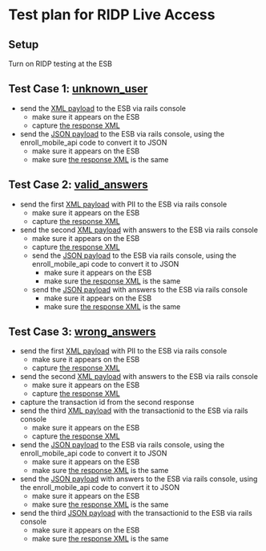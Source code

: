 # Test plan for RIDP Live Access

## Setup

Turn on RIDP testing at the ESB

## Test Case 1: [unknown_user](https://github.com/dchealthlink/HBX-mobile-app-APIs/tree/master/static/ridp/live_test/unknown_user)
- send the [XML payload](https://raw.githubusercontent.com/dchealthlink/HBX-mobile-app-APIs/master/static/ridp/live_test/unknown_user/soap.request.xml) to the ESB via rails console
  - make sure it appears on the ESB
  - capture [the response XML](https://raw.githubusercontent.com/dchealthlink/HBX-mobile-app-APIs/master/static/ridp/live_test/unknown_user/soap.response.xml)
- send the [JSON payload](https://raw.githubusercontent.com/dchealthlink/HBX-mobile-app-APIs/master/static/ridp/live_test/unknown_user/converted.request.json) to the ESB via rails console, using the enroll_mobile_api code to convert it to JSON 
  - make sure it appears on the ESB
  - make sure [the response XML](https://raw.githubusercontent.com/dchealthlink/HBX-mobile-app-APIs/master/static/ridp/live_test/unknown_user/soap.response.xml) is the same

## Test Case 2: [valid_answers](https://github.com/dchealthlink/HBX-mobile-app-APIs/tree/master/static/ridp/live_test/valid_answers)
- send the first [XML payload](https://raw.githubusercontent.com/dchealthlink/HBX-mobile-app-APIs/master/static/ridp/live_test/valid_answers/soap.request.xml) with PII to the ESB via rails console
  - make sure it appears on the ESB
  - capture [the response XML](https://raw.githubusercontent.com/dchealthlink/HBX-mobile-app-APIs/master/static/ridp/live_test/valid_answers/soap.response.xml)
- send the second [XML payload](https://raw.githubusercontent.com/dchealthlink/HBX-mobile-app-APIs/master/static/ridp/live_test/valid_answers/soap.answers.request.xml) with answers to the ESB via rails console
  - make sure it appears on the ESB
  - capture [the response XML](https://raw.githubusercontent.com/dchealthlink/HBX-mobile-app-APIs/master/static/ridp/live_test/valid_answers/soap.response.answers.xml)
  - send the [JSON payload](https://raw.githubusercontent.com/dchealthlink/HBX-mobile-app-APIs/master/static/ridp/live_test/valid_answers/converted.request.json) to the ESB via rails console, using the enroll_mobile_api code to convert it to JSON
    - make sure it appears on the ESB
    - make sure [the response XML](https://raw.githubusercontent.com/dchealthlink/HBX-mobile-app-APIs/master/static/ridp/live_test/valid_answers/soap.response.xml) is the same
  - send the [JSON payload](https://raw.githubusercontent.com/dchealthlink/HBX-mobile-app-APIs/master/static/ridp/live_test/valid_answers/converted.answers.request.json) with answers to the ESB via rails console
    - make sure it appears on the ESB
    - make sure [the response XML](https://raw.githubusercontent.com/dchealthlink/HBX-mobile-app-APIs/master/static/ridp/live_test/valid_answers/soap.response.answers.xml) is the same
  
## Test Case 3: [wrong_answers](https://github.com/dchealthlink/HBX-mobile-app-APIs/tree/master/static/ridp/live_test/wrong_answers)
- send the first [XML payload](https://raw.githubusercontent.com/dchealthlink/HBX-mobile-app-APIs/master/static/ridp/live_test/wrong_answers/soap.request.xml) with PII to the ESB via rails console
  - make sure it appears on the ESB
  - capture [the response XML](https://raw.githubusercontent.com/dchealthlink/HBX-mobile-app-APIs/master/static/ridp/live_test/wrong_answers/soap.response.xml)
- send the second [XML payload](https://raw.githubusercontent.com/dchealthlink/HBX-mobile-app-APIs/master/static/ridp/live_test/wrong_answers/soap.answers.request.xml) with answers to the ESB via rails console
  - make sure it appears on the ESB
  - capture [the response XML](https://raw.githubusercontent.com/dchealthlink/HBX-mobile-app-APIs/master/static/ridp/live_test/wrong_answers/soap.response.answers.xml)
- capture the transaction id from the second response
- send the third [XML payload](https://raw.githubusercontent.com/dchealthlink/HBX-mobile-app-APIs/master/static/ridp/live_test/wrong_answers/soap.override.request.xml) with the transactionid to the ESB via rails console
  - make sure it appears on the ESB
  - capture [the response XML](https://raw.githubusercontent.com/dchealthlink/HBX-mobile-app-APIs/master/static/ridp/live_test/wrong_answers/soap.override.response.xml)
- send the [JSON payload](https://raw.githubusercontent.com/dchealthlink/HBX-mobile-app-APIs/master/static/ridp/live_test/wrong_answers/converted.request.json) to the ESB via rails console, using the enroll_mobile_api code to convert it to JSON
  - make sure it appears on the ESB
  - make sure [the response XML](https://raw.githubusercontent.com/dchealthlink/HBX-mobile-app-APIs/master/static/ridp/live_test/wrong_answers/soap.response.xml) is the same
- send the [JSON payload](https://raw.githubusercontent.com/dchealthlink/HBX-mobile-app-APIs/master/static/ridp/live_test/wrong_answers/converted.answers.request.json) with answers to the ESB via rails console, using the enroll_mobile_api code to convert it to JSON
  - make sure it appears on the ESB
  - make sure [the response XML](https://raw.githubusercontent.com/dchealthlink/HBX-mobile-app-APIs/master/static/ridp/live_test/wrong_answers/soap.response.answers.xml) is the same
- send the third [JSON payload](https://raw.githubusercontent.com/dchealthlink/HBX-mobile-app-APIs/master/static/ridp/live_test/wrong_answers/converted.override.request.json) with the transactionid to the ESB via rails console
  - make sure it appears on the ESB
  - make sure [the response XML](https://raw.githubusercontent.com/dchealthlink/HBX-mobile-app-APIs/master/static/ridp/live_test/wrong_answers/soap.override.response.xml) is the same
